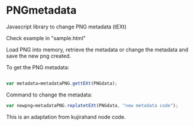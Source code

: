 # PNGmetadata

Javascript library to change PNG metadata (tEXt)

Check example in "sample.html"

Load PNG into memory, retrieve the metadata or change the metadata and save the new png created.

To get the PNG metadata:

```javascript

var metadata=metadataPNG.gettEXt(PNGdata);
```

Command to change the metadata:

```javascript
var newpng=metadataPNG.replatetEXt(PNGdata, "new metadata code");
```

This is an adaptation from kujirahand node code.
